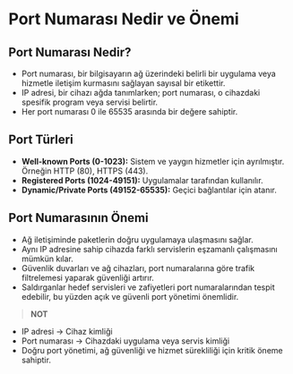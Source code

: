 # Port Numarası Nedir ve Önemi

## Port Numarası Nedir?
- Port numarası, bir bilgisayarın ağ üzerindeki belirli bir uygulama veya hizmetle iletişim kurmasını sağlayan sayısal bir etikettir.
- IP adresi, bir cihazı ağda tanımlarken; port numarası, o cihazdaki spesifik program veya servisi belirtir.
- Her port numarası 0 ile 65535 arasında bir değere sahiptir.

## Port Türleri
- **Well-known Ports (0-1023):** Sistem ve yaygın hizmetler için ayrılmıştır. Örneğin HTTP (80), HTTPS (443).
- **Registered Ports (1024-49151):** Uygulamalar tarafından kullanılır.
- **Dynamic/Private Ports (49152-65535):** Geçici bağlantılar için atanır.

## Port Numarasının Önemi
- Ağ iletişiminde paketlerin doğru uygulamaya ulaşmasını sağlar.
- Aynı IP adresine sahip cihazda farklı servislerin eşzamanlı çalışmasını mümkün kılar.
- Güvenlik duvarları ve ağ cihazları, port numaralarına göre trafik filtrelemesi yaparak güvenliği artırır.
- Saldırganlar hedef servisleri ve zafiyetleri port numaralarından tespit edebilir, bu yüzden açık ve güvenli port yönetimi önemlidir.

>**NOT**
- IP adresi → Cihaz kimliği  
- Port numarası → Cihazdaki uygulama veya servis kimliği  
- Doğru port yönetimi, ağ güvenliği ve hizmet sürekliliği için kritik öneme sahiptir.
